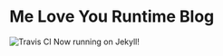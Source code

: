 # Me Love You Runtime Blog

![Travis CI](https://travis-ci.org/frangilbert/meloveyouruntime.png)
Now running on Jekyll!